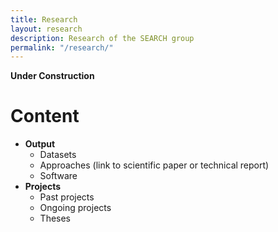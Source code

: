 ```yaml
---
title: Research
layout: research
description: Research of the SEARCH group
permalink: "/research/"
---
```


**Under Construction**

# Content

- **Output**
  - Datasets
  - Approaches (link to scientific paper or technical report)
  - Software
- **Projects**
  - Past projects
  - Ongoing projects
  - Theses
